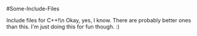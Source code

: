 #Some-Include-Files

Include files for C++!\n
Okay, yes, I know. There are probably better ones than this. I'm just doing this for fun though. :)